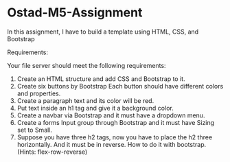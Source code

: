 # Ostad-M5-Assignment
In this assignment, I have to build a template using HTML,  CSS, and Bootstrap

Requirements:

Your file server should meet the following requirements:

1) Create an HTML structure and add CSS and Bootstrap to it.
2) Create six buttons by Bootstrap Each button should have different colors and properties.
3) Create a paragraph text and its color will be red.
4) Put text inside an h1 tag and give it a background color.
5) Create a navbar via Bootstrap and it must have a dropdown menu.
6) Create a forms Input group through Bootstrap and it must have Sizing set to Small.
7) Suppose you have three h2 tags, now you have to place the h2 three horizontally. And it must be in reverse. How to do it with bootstrap. (Hints: flex-row-reverse)



